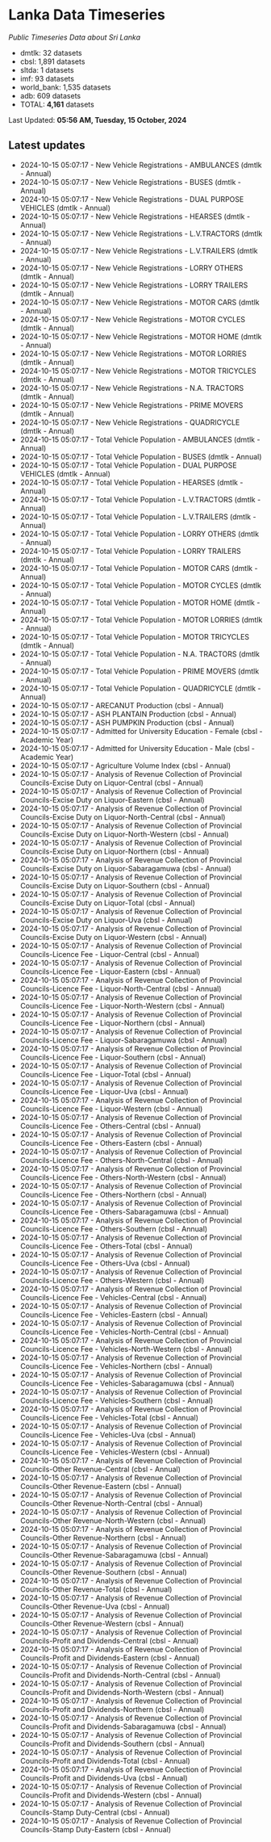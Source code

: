 # Lanka Data Timeseries
*Public Timeseries Data about Sri Lanka*

* dmtlk: 32 datasets
* cbsl: 1,891 datasets
* sltda: 1 datasets
* imf: 93 datasets
* world_bank: 1,535 datasets
* adb: 609 datasets
* TOTAL: **4,161** datasets

Last Updated: **05:56 AM, Tuesday, 15 October, 2024**

## Latest updates

* 2024-10-15 05:07:17 - New Vehicle Registrations - AMBULANCES (dmtlk - Annual)
* 2024-10-15 05:07:17 - New Vehicle Registrations - BUSES (dmtlk - Annual)
* 2024-10-15 05:07:17 - New Vehicle Registrations - DUAL PURPOSE VEHICLES (dmtlk - Annual)
* 2024-10-15 05:07:17 - New Vehicle Registrations - HEARSES (dmtlk - Annual)
* 2024-10-15 05:07:17 - New Vehicle Registrations - L.V.TRACTORS (dmtlk - Annual)
* 2024-10-15 05:07:17 - New Vehicle Registrations - L.V.TRAILERS (dmtlk - Annual)
* 2024-10-15 05:07:17 - New Vehicle Registrations - LORRY OTHERS (dmtlk - Annual)
* 2024-10-15 05:07:17 - New Vehicle Registrations - LORRY TRAILERS (dmtlk - Annual)
* 2024-10-15 05:07:17 - New Vehicle Registrations - MOTOR CARS (dmtlk - Annual)
* 2024-10-15 05:07:17 - New Vehicle Registrations - MOTOR CYCLES (dmtlk - Annual)
* 2024-10-15 05:07:17 - New Vehicle Registrations - MOTOR HOME (dmtlk - Annual)
* 2024-10-15 05:07:17 - New Vehicle Registrations - MOTOR LORRIES (dmtlk - Annual)
* 2024-10-15 05:07:17 - New Vehicle Registrations - MOTOR TRICYCLES (dmtlk - Annual)
* 2024-10-15 05:07:17 - New Vehicle Registrations - N.A. TRACTORS (dmtlk - Annual)
* 2024-10-15 05:07:17 - New Vehicle Registrations - PRIME MOVERS (dmtlk - Annual)
* 2024-10-15 05:07:17 - New Vehicle Registrations - QUADRICYCLE (dmtlk - Annual)
* 2024-10-15 05:07:17 - Total Vehicle Population - AMBULANCES (dmtlk - Annual)
* 2024-10-15 05:07:17 - Total Vehicle Population - BUSES (dmtlk - Annual)
* 2024-10-15 05:07:17 - Total Vehicle Population - DUAL PURPOSE VEHICLES (dmtlk - Annual)
* 2024-10-15 05:07:17 - Total Vehicle Population - HEARSES (dmtlk - Annual)
* 2024-10-15 05:07:17 - Total Vehicle Population - L.V.TRACTORS (dmtlk - Annual)
* 2024-10-15 05:07:17 - Total Vehicle Population - L.V.TRAILERS (dmtlk - Annual)
* 2024-10-15 05:07:17 - Total Vehicle Population - LORRY OTHERS (dmtlk - Annual)
* 2024-10-15 05:07:17 - Total Vehicle Population - LORRY TRAILERS (dmtlk - Annual)
* 2024-10-15 05:07:17 - Total Vehicle Population - MOTOR CARS (dmtlk - Annual)
* 2024-10-15 05:07:17 - Total Vehicle Population - MOTOR CYCLES (dmtlk - Annual)
* 2024-10-15 05:07:17 - Total Vehicle Population - MOTOR HOME (dmtlk - Annual)
* 2024-10-15 05:07:17 - Total Vehicle Population - MOTOR LORRIES (dmtlk - Annual)
* 2024-10-15 05:07:17 - Total Vehicle Population - MOTOR TRICYCLES (dmtlk - Annual)
* 2024-10-15 05:07:17 - Total Vehicle Population - N.A. TRACTORS (dmtlk - Annual)
* 2024-10-15 05:07:17 - Total Vehicle Population - PRIME MOVERS (dmtlk - Annual)
* 2024-10-15 05:07:17 - Total Vehicle Population - QUADRICYCLE (dmtlk - Annual)
* 2024-10-15 05:07:17 - ARECANUT Production (cbsl - Annual)
* 2024-10-15 05:07:17 - ASH PLANTAIN Production (cbsl - Annual)
* 2024-10-15 05:07:17 - ASH PUMPKIN Production (cbsl - Annual)
* 2024-10-15 05:07:17 - Admitted for University Education - Female (cbsl - Academic Year)
* 2024-10-15 05:07:17 - Admitted for University Education - Male (cbsl - Academic Year)
* 2024-10-15 05:07:17 - Agriculture Volume Index (cbsl - Annual)
* 2024-10-15 05:07:17 - Analysis of Revenue Collection of Provincial Councils-Excise Duty on Liquor-Central (cbsl - Annual)
* 2024-10-15 05:07:17 - Analysis of Revenue Collection of Provincial Councils-Excise Duty on Liquor-Eastern (cbsl - Annual)
* 2024-10-15 05:07:17 - Analysis of Revenue Collection of Provincial Councils-Excise Duty on Liquor-North-Central (cbsl - Annual)
* 2024-10-15 05:07:17 - Analysis of Revenue Collection of Provincial Councils-Excise Duty on Liquor-North-Western (cbsl - Annual)
* 2024-10-15 05:07:17 - Analysis of Revenue Collection of Provincial Councils-Excise Duty on Liquor-Northern (cbsl - Annual)
* 2024-10-15 05:07:17 - Analysis of Revenue Collection of Provincial Councils-Excise Duty on Liquor-Sabaragamuwa (cbsl - Annual)
* 2024-10-15 05:07:17 - Analysis of Revenue Collection of Provincial Councils-Excise Duty on Liquor-Southern (cbsl - Annual)
* 2024-10-15 05:07:17 - Analysis of Revenue Collection of Provincial Councils-Excise Duty on Liquor-Total (cbsl - Annual)
* 2024-10-15 05:07:17 - Analysis of Revenue Collection of Provincial Councils-Excise Duty on Liquor-Uva (cbsl - Annual)
* 2024-10-15 05:07:17 - Analysis of Revenue Collection of Provincial Councils-Excise Duty on Liquor-Western (cbsl - Annual)
* 2024-10-15 05:07:17 - Analysis of Revenue Collection of Provincial Councils-Licence Fee - Liquor-Central (cbsl - Annual)
* 2024-10-15 05:07:17 - Analysis of Revenue Collection of Provincial Councils-Licence Fee - Liquor-Eastern (cbsl - Annual)
* 2024-10-15 05:07:17 - Analysis of Revenue Collection of Provincial Councils-Licence Fee - Liquor-North-Central (cbsl - Annual)
* 2024-10-15 05:07:17 - Analysis of Revenue Collection of Provincial Councils-Licence Fee - Liquor-North-Western (cbsl - Annual)
* 2024-10-15 05:07:17 - Analysis of Revenue Collection of Provincial Councils-Licence Fee - Liquor-Northern (cbsl - Annual)
* 2024-10-15 05:07:17 - Analysis of Revenue Collection of Provincial Councils-Licence Fee - Liquor-Sabaragamuwa (cbsl - Annual)
* 2024-10-15 05:07:17 - Analysis of Revenue Collection of Provincial Councils-Licence Fee - Liquor-Southern (cbsl - Annual)
* 2024-10-15 05:07:17 - Analysis of Revenue Collection of Provincial Councils-Licence Fee - Liquor-Total (cbsl - Annual)
* 2024-10-15 05:07:17 - Analysis of Revenue Collection of Provincial Councils-Licence Fee - Liquor-Uva (cbsl - Annual)
* 2024-10-15 05:07:17 - Analysis of Revenue Collection of Provincial Councils-Licence Fee - Liquor-Western (cbsl - Annual)
* 2024-10-15 05:07:17 - Analysis of Revenue Collection of Provincial Councils-Licence Fee - Others-Central (cbsl - Annual)
* 2024-10-15 05:07:17 - Analysis of Revenue Collection of Provincial Councils-Licence Fee - Others-Eastern (cbsl - Annual)
* 2024-10-15 05:07:17 - Analysis of Revenue Collection of Provincial Councils-Licence Fee - Others-North-Central (cbsl - Annual)
* 2024-10-15 05:07:17 - Analysis of Revenue Collection of Provincial Councils-Licence Fee - Others-North-Western (cbsl - Annual)
* 2024-10-15 05:07:17 - Analysis of Revenue Collection of Provincial Councils-Licence Fee - Others-Northern (cbsl - Annual)
* 2024-10-15 05:07:17 - Analysis of Revenue Collection of Provincial Councils-Licence Fee - Others-Sabaragamuwa (cbsl - Annual)
* 2024-10-15 05:07:17 - Analysis of Revenue Collection of Provincial Councils-Licence Fee - Others-Southern (cbsl - Annual)
* 2024-10-15 05:07:17 - Analysis of Revenue Collection of Provincial Councils-Licence Fee - Others-Total (cbsl - Annual)
* 2024-10-15 05:07:17 - Analysis of Revenue Collection of Provincial Councils-Licence Fee - Others-Uva (cbsl - Annual)
* 2024-10-15 05:07:17 - Analysis of Revenue Collection of Provincial Councils-Licence Fee - Others-Western (cbsl - Annual)
* 2024-10-15 05:07:17 - Analysis of Revenue Collection of Provincial Councils-Licence Fee - Vehicles-Central (cbsl - Annual)
* 2024-10-15 05:07:17 - Analysis of Revenue Collection of Provincial Councils-Licence Fee - Vehicles-Eastern (cbsl - Annual)
* 2024-10-15 05:07:17 - Analysis of Revenue Collection of Provincial Councils-Licence Fee - Vehicles-North-Central (cbsl - Annual)
* 2024-10-15 05:07:17 - Analysis of Revenue Collection of Provincial Councils-Licence Fee - Vehicles-North-Western (cbsl - Annual)
* 2024-10-15 05:07:17 - Analysis of Revenue Collection of Provincial Councils-Licence Fee - Vehicles-Northern (cbsl - Annual)
* 2024-10-15 05:07:17 - Analysis of Revenue Collection of Provincial Councils-Licence Fee - Vehicles-Sabaragamuwa (cbsl - Annual)
* 2024-10-15 05:07:17 - Analysis of Revenue Collection of Provincial Councils-Licence Fee - Vehicles-Southern (cbsl - Annual)
* 2024-10-15 05:07:17 - Analysis of Revenue Collection of Provincial Councils-Licence Fee - Vehicles-Total (cbsl - Annual)
* 2024-10-15 05:07:17 - Analysis of Revenue Collection of Provincial Councils-Licence Fee - Vehicles-Uva (cbsl - Annual)
* 2024-10-15 05:07:17 - Analysis of Revenue Collection of Provincial Councils-Licence Fee - Vehicles-Western (cbsl - Annual)
* 2024-10-15 05:07:17 - Analysis of Revenue Collection of Provincial Councils-Other Revenue-Central (cbsl - Annual)
* 2024-10-15 05:07:17 - Analysis of Revenue Collection of Provincial Councils-Other Revenue-Eastern (cbsl - Annual)
* 2024-10-15 05:07:17 - Analysis of Revenue Collection of Provincial Councils-Other Revenue-North-Central (cbsl - Annual)
* 2024-10-15 05:07:17 - Analysis of Revenue Collection of Provincial Councils-Other Revenue-North-Western (cbsl - Annual)
* 2024-10-15 05:07:17 - Analysis of Revenue Collection of Provincial Councils-Other Revenue-Northern (cbsl - Annual)
* 2024-10-15 05:07:17 - Analysis of Revenue Collection of Provincial Councils-Other Revenue-Sabaragamuwa (cbsl - Annual)
* 2024-10-15 05:07:17 - Analysis of Revenue Collection of Provincial Councils-Other Revenue-Southern (cbsl - Annual)
* 2024-10-15 05:07:17 - Analysis of Revenue Collection of Provincial Councils-Other Revenue-Total (cbsl - Annual)
* 2024-10-15 05:07:17 - Analysis of Revenue Collection of Provincial Councils-Other Revenue-Uva (cbsl - Annual)
* 2024-10-15 05:07:17 - Analysis of Revenue Collection of Provincial Councils-Other Revenue-Western (cbsl - Annual)
* 2024-10-15 05:07:17 - Analysis of Revenue Collection of Provincial Councils-Profit and Dividends-Central (cbsl - Annual)
* 2024-10-15 05:07:17 - Analysis of Revenue Collection of Provincial Councils-Profit and Dividends-Eastern (cbsl - Annual)
* 2024-10-15 05:07:17 - Analysis of Revenue Collection of Provincial Councils-Profit and Dividends-North-Central (cbsl - Annual)
* 2024-10-15 05:07:17 - Analysis of Revenue Collection of Provincial Councils-Profit and Dividends-North-Western (cbsl - Annual)
* 2024-10-15 05:07:17 - Analysis of Revenue Collection of Provincial Councils-Profit and Dividends-Northern (cbsl - Annual)
* 2024-10-15 05:07:17 - Analysis of Revenue Collection of Provincial Councils-Profit and Dividends-Sabaragamuwa (cbsl - Annual)
* 2024-10-15 05:07:17 - Analysis of Revenue Collection of Provincial Councils-Profit and Dividends-Southern (cbsl - Annual)
* 2024-10-15 05:07:17 - Analysis of Revenue Collection of Provincial Councils-Profit and Dividends-Total (cbsl - Annual)
* 2024-10-15 05:07:17 - Analysis of Revenue Collection of Provincial Councils-Profit and Dividends-Uva (cbsl - Annual)
* 2024-10-15 05:07:17 - Analysis of Revenue Collection of Provincial Councils-Profit and Dividends-Western (cbsl - Annual)
* 2024-10-15 05:07:17 - Analysis of Revenue Collection of Provincial Councils-Stamp Duty-Central (cbsl - Annual)
* 2024-10-15 05:07:17 - Analysis of Revenue Collection of Provincial Councils-Stamp Duty-Eastern (cbsl - Annual)